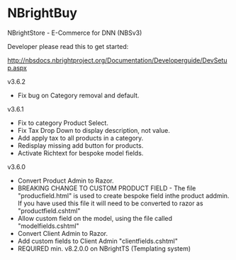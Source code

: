 # NBrightBuy
NBrightStore - E-Commerce for DNN (NBSv3)

Developer please read this to get started:

http://nbsdocs.nbrightproject.org/Documentation/Developerguide/DevSetup.aspx

v3.6.2
- Fix bug on Category removal and default.

v3.6.1
- Fix to category Product Select.
- Fix Tax Drop Down to display description, not value.
- Add apply tax to all products in a category.
- Redisplay missing add button for products.
- Activate Richtext for bespoke model fields.

v3.6.0
- Convert Product Admin to Razor.
- BREAKING CHANGE TO CUSTOM PRODUCT FIELD - The file "producfield.html" is used to create bespoke field inthe product addmin.  If you have used this file it will need to be converted to razor as  "productfield.cshtml"
- Allow custom field on the model, using the file called "modelfields.cshtml"
- Convert Client Admin to Razor.
- Add custom fields to Client Admin "clientfields.cshtml"
- REQUIRED min. v8.2.0.0 on NBrightTS  (Templating system)
